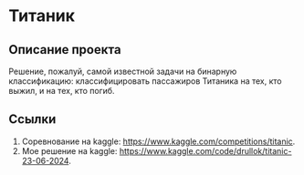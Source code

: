 # Титаник

## Описание проекта
Решение, пожалуй, самой известной задачи на бинарную классификацию: классифицировать пассажиров Титаника на тех, кто выжил, и на тех, кто погиб.

## Ссылки
1. Соревнование на kaggle: https://www.kaggle.com/competitions/titanic.
2. Мое решение на kaggle: https://www.kaggle.com/code/drullok/titanic-23-06-2024.
